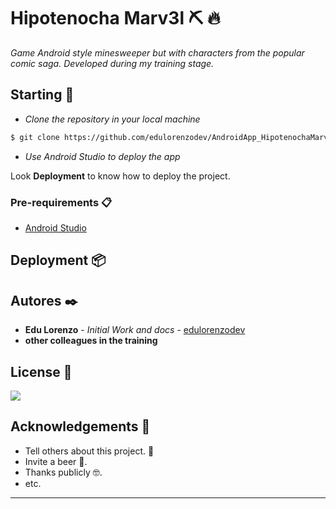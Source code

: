 # Hipotenocha Marv3l :pick: :fire:

_Game Android style minesweeper but with characters from the popular comic saga._
_Developed during my training stage._

## Starting 🚀

* _Clone the repository in your local machine_

```bash
$ git clone https://github.com/edulorenzodev/AndroidApp_HipotenochaMarvel.git
```

* _Use Android Studio to deploy the app_

Look **Deployment** to know how to deploy the project.


### Pre-requirements 📋

* [Android Studio](https://developer.android.com/studio/install)


## Deployment 📦


## Autores ✒️

* **Edu Lorenzo** - *Initial Work and docs* - [edulorenzodev](https://github.com/edulorenzodev)
* **other colleagues in the training** 
 
## License 📄

<p align="left">
  <a href="https://github.com/edulorenzodev/AndroidApp_HipotenochaMarvel/blob/master/LICENSE">
    <img src="https://img.shields.io/badge/License-MIT-yellow.svg" />
  </a>
</p>


## Acknowledgements 🎁

* Tell others about this project. 📢
* Invite a beer 🍺.
* Thanks publicly 🤓.
* etc.



---
